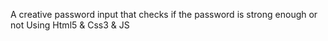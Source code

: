 A creative password input that checks if the password is strong enough or not
Using Html5 & Css3 & JS
